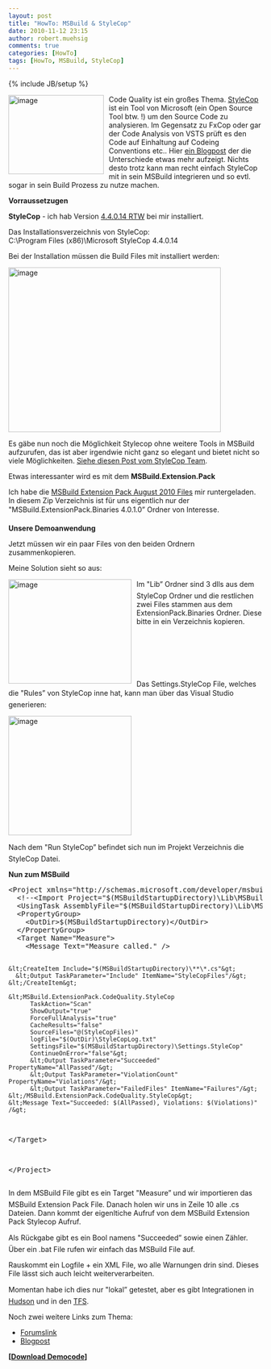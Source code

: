 ```yaml
---
layout: post
title: "HowTo: MSBuild & StyleCop"
date: 2010-11-12 23:15
author: robert.muehsig
comments: true
categories: [HowTo]
tags: [HowTo, MSBuild, StyleCop]
---
```

{% include JB/setup %}
<p><a href="{{BASE_PATH}}/assets/wp-images/image1098.png"><img style="border-bottom: 0px; border-left: 0px; margin: 0px 10px 0px 0px; display: inline; border-top: 0px; border-right: 0px" title="image" border="0" alt="image" align="left" src="{{BASE_PATH}}/assets/wp-images/image_thumb280.png" width="189" height="157" /></a> </p>  <p>Code Quality ist ein großes Thema. <a href="http://stylecop.codeplex.com/">StyleCop</a> ist ein Tool von Microsoft (ein Open Source Tool btw. !) um den Source Code zu analysieren. Im Gegensatz zu FxCop oder gar der Code Analysis von VSTS prüft es den Code auf Einhaltung auf Codeing Conventions etc.. Hier <a href="http://blogs.msdn.com/b/bharry/archive/2008/07/19/clearing-up-confusion.aspx">ein Blogpost</a> der die Unterschiede etwas mehr aufzeigt. Nichts desto trotz kann man recht einfach StyleCop mit in sein MSBuild integrieren und so evtl. sogar in sein Build Prozess zu nutze machen.</p> <!--more-->  <p><strong>Vorraussetzugen</strong></p>  <p><strong>StyleCop</strong> - ich hab Version <a href="http://stylecop.codeplex.com/releases/view/44839">4.4.0.14 RTW</a> bei mir installiert.</p>  <p>Das Installationsverzeichnis von StyleCop:    <br />C:\Program Files (x86)\Microsoft StyleCop 4.4.0.14</p>  <p>Bei der Installation müssen die Build Files mit installiert werden:</p>  <p><a href="{{BASE_PATH}}/assets/wp-images/image1099.png"><img style="border-bottom: 0px; border-left: 0px; display: inline; border-top: 0px; border-right: 0px" title="image" border="0" alt="image" src="{{BASE_PATH}}/assets/wp-images/image_thumb281.png" width="421" height="327" /></a> </p>  <p>Es gäbe nun noch die Möglichkeit Stylecop ohne weitere Tools in MSBuild aufzurufen, das ist aber irgendwie nicht ganz so elegant und bietet nicht so viele Möglichkeiten. <a href="http://blogs.msdn.com/b/sourceanalysis/archive/2008/05/24/source-analysis-msbuild-integration.aspx">Siehe diesen Post vom StyleCop Team</a>.</p>  <p>Etwas interessanter wird es mit dem <strong>MSBuild.Extension.Pack</strong></p>  <p>Ich habe die <a href="http://msbuildextensionpack.codeplex.com/releases/view/46020">MSBuild Extension Pack August 2010 Files</a> mir runtergeladen. In diesem Zip Verzeichnis ist für uns eigentlich nur der "MSBuild.ExtensionPack.Binaries 4.0.1.0” Ordner von Interesse. </p>  <p><strong>Unsere Demoanwendung</strong></p>  <p>Jetzt müssen wir ein paar Files von den beiden Ordnern zusammenkopieren.</p>  <p>Meine Solution sieht so aus:</p>  <p><a href="{{BASE_PATH}}/assets/wp-images/image1100.png"><img style="border-bottom: 0px; border-left: 0px; margin: 0px 10px 0px 0px; display: inline; border-top: 0px; border-right: 0px" title="image" border="0" alt="image" align="left" src="{{BASE_PATH}}/assets/wp-images/image_thumb282.png" width="244" height="207" /></a> </p>  <p>Im "Lib” Ordner sind 3 dlls aus dem StyleCop Ordner und die restlichen zwei Files stammen aus dem ExtensionPack.Binaries Ordner. Diese bitte in ein Verzeichnis kopieren.</p>  <p>&#160;</p>  <p>&#160;</p>  <p>&#160;</p>  <p>Das Settings.StyleCop File, welches die "Rules” von StyleCop inne hat, kann man über das Visual Studio generieren:</p>  <p></p>  <p><a href="{{BASE_PATH}}/assets/wp-images/image1101.png"><img style="border-bottom: 0px; border-left: 0px; display: inline; border-top: 0px; border-right: 0px" title="image" border="0" alt="image" src="{{BASE_PATH}}/assets/wp-images/image_thumb283.png" width="244" height="237" /></a> </p>  <p>Nach dem "Run StyleCop” befindet sich nun im Projekt Verzeichnis die StyleCop Datei. </p>  <p><strong>Nun zum MSBuild</strong></p>  <div style="padding-bottom: 0px; margin: 0px; padding-left: 0px; padding-right: 0px; display: inline; float: none; padding-top: 0px" id="scid:812469c5-0cb0-4c63-8c15-c81123a09de7:589e34b3-8d27-452d-96b9-4f69ccca1fc1" class="wlWriterEditableSmartContent"><pre name="code" class="c#">&lt;Project xmlns="http://schemas.microsoft.com/developer/msbuild/2003" DefaultTargets="Measure"&gt;
  &lt;!--&lt;Import Project="$(MSBuildStartupDirectory)\Lib\MSBuild.ExtensionPack.tasks"/&gt;--&gt;
  &lt;UsingTask AssemblyFile="$(MSBuildStartupDirectory)\Lib\MSBuild.ExtensionPack.StyleCop.dll" TaskName="MSBuild.ExtensionPack.CodeQuality.StyleCop"/&gt;
  &lt;PropertyGroup&gt;
    &lt;OutDir&gt;$(MSBuildStartupDirectory)&lt;/OutDir&gt;
  &lt;/PropertyGroup&gt;
  &lt;Target Name="Measure"&gt;
    &lt;Message Text="Measure called." /&gt;

    &lt;CreateItem Include="$(MSBuildStartupDirectory)\**\*.cs"&gt;
      &lt;Output TaskParameter="Include" ItemName="StyleCopFiles"/&gt;
    &lt;/CreateItem&gt;
    
    &lt;MSBuild.ExtensionPack.CodeQuality.StyleCop
          TaskAction="Scan"
          ShowOutput="true"
          ForceFullAnalysis="true"
          CacheResults="false"
          SourceFiles="@(StyleCopFiles)"
          logFile="$(OutDir)\StyleCopLog.txt"
          SettingsFile="$(MSBuildStartupDirectory)\Settings.StyleCop"
          ContinueOnError="false"&gt;
          &lt;Output TaskParameter="Succeeded" PropertyName="AllPassed"/&gt;
          &lt;Output TaskParameter="ViolationCount" PropertyName="Violations"/&gt;
          &lt;Output TaskParameter="FailedFiles" ItemName="Failures"/&gt;
    &lt;/MSBuild.ExtensionPack.CodeQuality.StyleCop&gt;
    &lt;Message Text="Succeeded: $(AllPassed), Violations: $(Violations)" /&gt;
  &lt;/Target&gt;

&lt;/Project&gt;
</pre></div>

<p></p>

<p>In dem MSBuild File gibt es ein Target "Measure” und wir importieren das MSBuild Extension Pack File. Danach holen wir uns in Zeile 10 alle .cs Dateien. Dann kommt der eigenltiche Aufruf von dem MSBuild Extension Pack Stylecop Aufruf. </p>

<p>Als Rückgabe gibt es ein Bool namens "Succeeded” sowie einen Zähler. Über ein .bat File rufen wir einfach das MSBuild File auf.</p>

<p>Rauskommt ein Logfile + ein XML File, wo alle Warnungen drin sind. Dieses File lässt sich auch leicht weiterverarbeiten.</p>

<p>Momentan habe ich dies nur "lokal” getestet, aber es gibt Integrationen in <a href="http://redsolo.blogspot.com/2008/05/hudson-adds-support-for-stylecop.html">Hudson</a> und in den <a href="http://msmvps.com/blogs/rfennell/archive/2008/10/15/using-stylecop-in-tfs-team-build.aspx">TFS</a>.</p>

<p>Noch zwei weitere Links zum Thema:</p>

<ul>
  <li><a href="http://social.msdn.microsoft.com/Forums/en/msbuild/thread/016e4856-ec53-4406-8897-29908d32e905">Forumslink</a></li>

  <li><a href="http://blog.newagesolution.net/2008/07/how-to-use-stylecop-and-msbuild-and.html">Blogpost</a></li>
</ul>

<p><strong>[</strong><a href="http://{{BASE_PATH}}/assets/files/democode/msbuildcodequalitystylecop/msbuildcodequalitystylecop.zip"><strong>Download Democode</strong></a><strong>]</strong></p>
